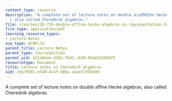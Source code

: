 ```yaml
---
content_type: resource
description: "A complete set of lecture notes on double a\uFB03ne Hecke algebras,\
  \ also called Cherednik algebras."
file: /courses/18-735-double-affine-hecke-algebras-in-representation-theory-combinatorics-geometry-and-mathematical-physics-fall-2009/c0a79381e5494c4fd0baa1eef2356e89_MIT18_735F09_lec.pdf
file_type: application/pdf
learning_resource_types:
- Lecture Notes
ocw_type: OCWFile
parent_title: Lecture Notes
parent_type: CourseSection
parent_uid: b21a9eee-3362-fb41-c649-05a62d19e975
resourcetype: Document
title: Lecture notes on Cherednik Algebras
uid: c0a79381-e549-4c4f-d0ba-a1eef2356e89
---
```

A complete set of lecture notes on double aﬃne Hecke algebras, also called Cherednik algebras.

